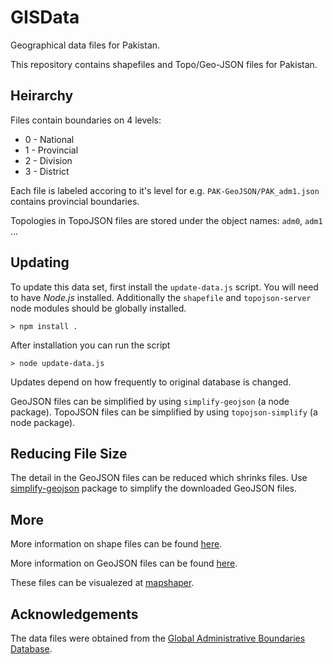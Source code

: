 # GISData
Geographical data files for Pakistan.

This repository contains shapefiles and Topo/Geo-JSON files for Pakistan.


## Heirarchy

Files contain boundaries on 4 levels:

* 0 - National
* 1 - Provincial
* 2 - Division
* 3 - District

Each file is labeled accoring to it's level for e.g. `PAK-GeoJSON/PAK_adm1.json`
contains provincial boundaries.

Topologies in TopoJSON files are stored under the object names: `adm0`, `adm1` ...

## Updating

To update this data set, first install the `update-data.js` script. You will
need to have *Node.js* installed. Additionally the `shapefile` and `topojson-server`
node modules should be globally installed.

```
> npm install .
```

After installation you can run the script

```
> node update-data.js
```

Updates depend on how frequently to original database is changed.

GeoJSON files can be simplified by using `simplify-geojson` (a node package).
TopoJSON files can be simplified by using `topojson-simplify` (a node package).

## Reducing File Size

The detail in the GeoJSON files can be reduced which shrinks files. Use
[simplify-geojson][5] package to simplify the downloaded GeoJSON files.

## More

More information on shape files can be found [here][1].

More information on GeoJSON files can be found [here][2].

These files can be visualezed at [mapshaper][4].


## Acknowledgements

The data files were obtained from the [Global Administrative Boundaries Database][3].

[1]: https://en.wikipedia.org/wiki/Shapefile
[2]: https://en.wikipedia.org/wiki/GeoJSON
[3]: http://gadm.org
[4]: http://mapshaper.org/
[5]: https://www.npmjs.com/package/simplify-geojson